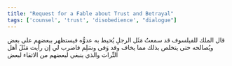 ```yaml
---
title: "Request for a Fable about Trust and Betrayal"
tags: ['counsel', 'trust', 'disobedience', "dialogue"]
---
```


 قال الملك للفيلسوف قد سمعتُ مَثَل الرجلِ يُحيط به عدوُّه فيستظهر ببعضهم على بعض ويُصالحه حتى يتخلص بذلك مما يخاف وقد وَفى وسَلِم فاضرب لي  إن رأيت  مَثَلَ أهل التِّرات والذي ينبغي لبعضهم من الاتقاء لبعض

